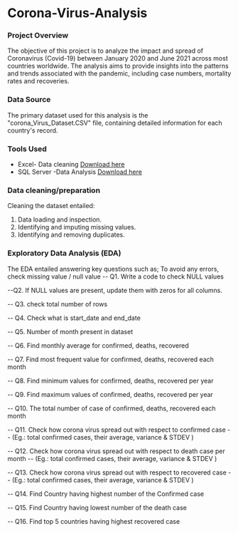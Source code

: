# Corona-Virus-Analysis

### Project Overview
The objective of this project is to analyze the impact and spread of Coronavirus (Covid-19) between January 2020 and June 2021 across most countries worldwide. The analysis aims to provide insights into the patterns and trends associated with the pandemic, including case numbers, mortality rates and recoveries.
### Data Source
The primary dataset used for this analysis is the "corona_Virus_Dataset.CSV" file, containing detailed information for each country's record.
### Tools Used
- Excel- Data cleaning [Download here](https://microsoft.com)
- SQL Server -Data Analysis [Download here](https://www.microsoft.com/en-us/sql-server/sql-server-downloads)
### Data cleaning/preparation
Cleaning the dataset entailed:
1. Data loading and inspection.
2. Identifying and imputing missing values.
3. Identifying and removing duplicates.
### Exploratory Data Analysis (EDA)
The EDA entailed answering key questions such as;
To avoid any errors, check missing value / null value 
-- Q1. Write a code to check NULL values

--Q2. If NULL values are present, update them with zeros for all columns. 

-- Q3. check total number of rows

-- Q4. Check what is start_date and end_date

-- Q5. Number of month present in dataset

-- Q6. Find monthly average for confirmed, deaths, recovered

-- Q7. Find most frequent value for confirmed, deaths, recovered each month 

-- Q8. Find minimum values for confirmed, deaths, recovered per year

-- Q9. Find maximum values of confirmed, deaths, recovered per year

-- Q10. The total number of case of confirmed, deaths, recovered each month

-- Q11. Check how corona virus spread out with respect to confirmed case
--      (Eg.: total confirmed cases, their average, variance & STDEV )

-- Q12. Check how corona virus spread out with respect to death case per month
--      (Eg.: total confirmed cases, their average, variance & STDEV )

-- Q13. Check how corona virus spread out with respect to recovered case
--      (Eg.: total confirmed cases, their average, variance & STDEV )

-- Q14. Find Country having highest number of the Confirmed case

-- Q15. Find Country having lowest number of the death case

-- Q16. Find top 5 countries having highest recovered case
  

